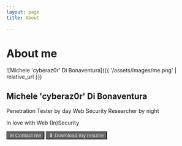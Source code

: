 ```yaml
---
layout: page
title: About

---
```


# About me

![Michele 'cyberaz0r' Di Bonaventura]({{ '/assets/images/me.png' | relative_url }})
## Michele 'cyberaz0r' Di Bonaventura

Penetration Tester by day
Web Security Researcher by night

In love with Web (In)Security

[<button class="btn" style="background-color:#666666; color:#DDDDDD">✉ Contact me</button>](mailto:cyberaz0r@protonmail.com) [<button class="btn" style="background-color:#666666; color:#DDDDDD">⬇ Download my resume</button>](/assets/pdf/CV_ENG.pdf)